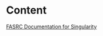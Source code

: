 # Content

[FASRC Documentation for Singularity](https://docs.rc.fas.harvard.edu/kb/singularity-on-the-cluster/)
